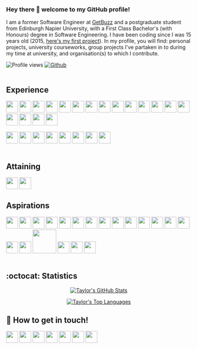 ### Hey there 👋 welcome to my GitHub profile!

I am a former Software Engineer at [GetBuzz](https://github.com/getbuzzuk) and a postgraduate student from Edinburgh Napier University, with a First Class Bachelor's (with Honours) degree in Software Engineering. I have been coding since I was 15 years old (2015, [here's my first project](https://github.com/taylorc1009/Predator-GSC)). In my profile, you will find: personal projects, university courseworks, group projects I've partaken in to during my time at university, and organisation(s) to which I contribute.

![Profile views](https://komarev.com/ghpvc/?username=taylorc1009&color=red&style=flat) [![Github](https://img.shields.io/github/followers/taylorc1009?label=Follow&style=social)](https://github.com/taylorc1009)
<br/><br/>

## Experience
<img width='32px' src='https://raw.githubusercontent.com/rahulbanerjee26/githubAboutMeGenerator/main/icons/c.svg'> <img width='32px' src='https://raw.githubusercontent.com/rahulbanerjee26/githubAboutMeGenerator/main/icons/cpp.svg'> <img width='32px' src='https://raw.githubusercontent.com/rahulbanerjee26/githubAboutMeGenerator/main/icons/python.svg'> <img width='32px' src='https://raw.githubusercontent.com/rahulbanerjee26/githubAboutMeGenerator/main/icons/flask.svg'> <img width='32px' src='https://raw.githubusercontent.com/rahulbanerjee26/githubAboutMeGenerator/main/icons/java.svg'> <img width='32px' src='https://raw.githubusercontent.com/rahulbanerjee26/githubAboutMeGenerator/main/icons/android.svg'> <img width='32px' src='https://raw.githubusercontent.com/rahulbanerjee26/githubAboutMeGenerator/main/icons/csharp.svg'> <img width='32px' src='https://raw.githubusercontent.com/rahulbanerjee26/githubAboutMeGenerator/main/icons/html.svg'> <img width='32px' src='https://raw.githubusercontent.com/rahulbanerjee26/githubAboutMeGenerator/main/icons/css.svg'> <img width='32px' src='https://raw.githubusercontent.com/rahulbanerjee26/githubAboutMeGenerator/main/icons/javascript.svg'> <img width='32px' src='https://raw.githubusercontent.com/rahulbanerjee26/githubAboutMeGenerator/main/icons/oracle.svg'> <img width='32px' src='https://raw.githubusercontent.com/rahulbanerjee26/githubAboutMeGenerator/main/icons/bash.svg'> <img width='32px' src='https://raw.githubusercontent.com/rahulbanerjee26/githubAboutMeGenerator/main/icons/sqlite.svg'> <img width='32px' src='https://raw.githubusercontent.com/rahulbanerjee26/githubAboutMeGenerator/main/icons/mariadb.svg'> <img width='32px' src='https://raw.githubusercontent.com/rahulbanerjee26/githubAboutMeGenerator/main/icons/mysql.svg'> <img width='32px' src='https://raw.githubusercontent.com/rahulbanerjee26/githubAboutMeGenerator/main/icons/flutter.svg'> <img width='32px' src='https://raw.githubusercontent.com/rahulbanerjee26/githubAboutMeGenerator/main/icons/dart.svg'> <img width='32px' src='https://raw.githubusercontent.com/rahulbanerjee26/githubAboutMeGenerator/main/icons/django.svg'>

<img width='32px' src='https://raw.githubusercontent.com/rahulbanerjee26/githubAboutMeGenerator/main/icons/figma.svg'> <img width='32px' src='https://raw.githubusercontent.com/rahulbanerjee26/githubAboutMeGenerator/main/icons/firebase.svg'> <img width='32px' src='https://raw.githubusercontent.com/rahulbanerjee26/githubAboutMeGenerator/main/icons/git.svg'> <img width='32px' src='https://raw.githubusercontent.com/rahulbanerjee26/githubAboutMeGenerator/main/icons/github.svg'> <img width='32px' src='https://raw.githubusercontent.com/rahulbanerjee26/githubAboutMeGenerator/main/icons/heroku.svg'> <img width='32px' src='https://raw.githubusercontent.com/rahulbanerjee26/githubAboutMeGenerator/main/icons/linux.svg'> <img width='32px' src='https://raw.githubusercontent.com/rahulbanerjee26/githubAboutMeGenerator/main/icons/postman.svg'> <img width='32px' src='https://raw.githubusercontent.com/rahulbanerjee26/githubAboutMeGenerator/main/icons/docker.svg'>
<br/><br/>

## Attaining
<img width='32px' src='https://raw.githubusercontent.com/rahulbanerjee26/githubAboutMeGenerator/main/icons/azure.svg'> <img width='32px' src='https://upload.wikimedia.org/wikipedia/commons/f/f1/Microsoft_Office_Access_%282019-present%29.svg'>
<br/> 

## Aspirations
<img width='32px' src='https://raw.githubusercontent.com/rahulbanerjee26/githubAboutMeGenerator/main/icons/rust.svg'> <img width='32px' src='https://raw.githubusercontent.com/rahulbanerjee26/githubAboutMeGenerator/main/icons/sass.svg'> <img width='32px' src='https://raw.githubusercontent.com/rahulbanerjee26/githubAboutMeGenerator/main/icons/nodejs.svg'> <img width='32px' src='https://raw.githubusercontent.com/rahulbanerjee26/githubAboutMeGenerator/main/icons/angularjs.svg'> <img width='32px' src='https://raw.githubusercontent.com/rahulbanerjee26/githubAboutMeGenerator/main/icons/reactjs.svg'> <img width='32px' src='https://raw.githubusercontent.com/rahulbanerjee26/githubAboutMeGenerator/main/icons/kotlin.svg'> <img width='32px' src='https://raw.githubusercontent.com/rahulbanerjee26/githubAboutMeGenerator/main/icons/php.svg'> <img width='32px' src='https://raw.githubusercontent.com/rahulbanerjee26/githubAboutMeGenerator/main/icons/ruby.svg'> <img width='32px' src='https://raw.githubusercontent.com/rahulbanerjee26/githubAboutMeGenerator/main/icons/rails.svg'> <img width='32px' src='https://raw.githubusercontent.com/rahulbanerjee26/githubAboutMeGenerator/main/icons/bootstrap.svg'> <img width='32px' src='https://raw.githubusercontent.com/rahulbanerjee26/githubAboutMeGenerator/main/icons/dotnet.svg'>  <img width='32px' src='https://raw.githubusercontent.com/rahulbanerjee26/githubAboutMeGenerator/main/icons/mongodb.svg'> <img width='32px' src='https://raw.githubusercontent.com/rahulbanerjee26/githubAboutMeGenerator/main/icons/photoshop.svg'> <img width='32px' src='https://raw.githubusercontent.com/rahulbanerjee26/githubAboutMeGenerator/main/icons/typescript.svg'> <img width="32px" src="https://upload.wikimedia.org/wikipedia/commons/1/1f/Julia_Programming_Language_Logo.svg"> <img width='32px' src='https://upload.wikimedia.org/wikipedia/commons/b/b8/Fortran_logo.svg'> <img width='64px' src='https://upload.wikimedia.org/wikipedia/commons/thumb/5/58/Cython_logo.svg/440px-Cython_logo.svg.png?20220128130600'> <img width='32px' src='https://developer-blogs.nvidia.com/wp-content/uploads/2017/10/numba_blue_icon_rgb.png'> <img width='32px' src='https://upload.wikimedia.org/wikipedia/commons/e/e1/Carbon_logo.png'> <img width='32px' src='https://raw.githubusercontent.com/rahulbanerjee26/githubAboutMeGenerator/main/icons/aws.svg'>
<br/><br/>

## :octocat: Statistics
<div align="center">

[![Taylor's GitHub Stats](https://github-readme-stats.vercel.app/api?username=taylorc1009&show_icons=true&count_private=true&include_all_commits=true&theme=radical)](https://github.com/anuraghazra/github-readme-stats)

[![Taylor's Top Languages](https://github-readme-stats.vercel.app/api/top-langs/?username=taylorc1009&layout=compact&line_height=50&theme=radical)](https://github.com/anuraghazra/github-readme-stats)
</div>

## 💬 How to get in touch!
[<img width='32px' src='https://raw.githubusercontent.com/rahulbanerjee26/githubAboutMeGenerator/main/icons/facebook.svg'>][facebook] [<img width='32px' src='https://raw.githubusercontent.com/rahulbanerjee26/githubAboutMeGenerator/main/icons/instagram.svg'>][instagram] [<img width='32px' src='https://raw.githubusercontent.com/rahulbanerjee26/githubAboutMeGenerator/main/icons/snapchat.svg'>][snapchat] [<img width='32px' src='https://raw.githubusercontent.com/rahulbanerjee26/githubAboutMeGenerator/main/icons/linked-in-alt.svg'>][linkedin] [<img width='32px' src='https://raw.githubusercontent.com/rahulbanerjee26/githubAboutMeGenerator/main/icons/spotify.svg'>][spotify] [<img width='32px' src='https://raw.githubusercontent.com/rahulbanerjee26/githubAboutMeGenerator/main/icons/leet-code.svg'>][leet-code] [<img width='32px' src='https://raw.githubusercontent.com/rahulbanerjee26/githubAboutMeGenerator/main/icons/hackerrank.svg'>][hackerrank]

[facebook]: https://www.facebook.com/taylorc1009
[instagram]:https://www.instagram.com/tayloraidan.c/
[snapchat]:https://www.snapchat.com/add/taylorc1009?share_id=mCizND8_DNg&locale=en-GB
[linkedin]: https://www.linkedin.com/in/taylorc1009
[spotify]:https://open.spotify.com/user/1139558432?si=170bf714eb744793
[leet-code]:https://leetcode.com/taylorcourtney2000/
[hackerrank]:https://www.hackerrank.com/taylorcourtney21
